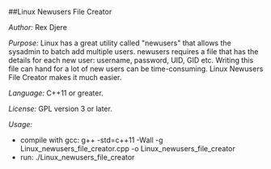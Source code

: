 ##Linux Newusers File Creator

_Author:_ 
Rex Djere

_Purpose:_ 
Linux has a great utility called "newusers" that allows the sysadmin to batch add multiple users.
newusers requires a file that has the details for each new user: username, password, UID, GID etc.
Writing this file can hand for a lot of new users can be time-consuming.
Linux Newusers File Creator makes it much easier.

_Language:_
C++11 or greater.

_License:_
GPL version 3 or later.

_Usage:_
- compile with gcc: g++ -std=c++11 -Wall -g Linux_newusers_file_creator.cpp -o Linux_newusers_file_creator
- run: ./Linux_newusers_file_creator

